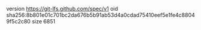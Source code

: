 version https://git-lfs.github.com/spec/v1
oid sha256:8b801e01c701bc2da676b5b91ab53d4a0cdad75410eef5e1fe4c88049f5c2c80
size 6851
